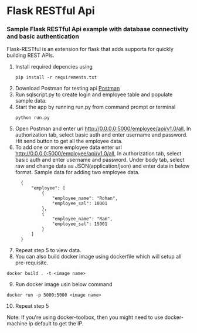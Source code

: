 # Flask RESTful Api

### Sample Flask RESTful Api example with database connectivity and basic authentication

Flask-RESTful is an extension for flask that adds supports for quickly building REST APIs.

1. Install required depencies using 
    ```
    pip install -r requirements.txt
    ```
2. Download Postman for testing api [Postman](https://www.getpostman.com/downloads/)
3. Run sqlscript.py to create login and employee table and populate sample data.
4. Start the app by running run.py from command prompt or terminal
    ```
    python run.py
    ```
5. Open Postman and enter url http://0.0.0.0:5000/employee/api/v1.0/all, In authorization tab, select basic auth and enter username and password. Hit send button to get all the employee data.
6. To add one or more employee data enter url http://0.0.0.0:5000/employee/api/v1.0/all, In authorization tab, select basic auth and enter username and password. Under body tab, select raw and change data as JSON(application/json) and enter data in below format.
Sample data for adding two employee data.  
    ```
      {
          "employee": [
              {
                  "employee_name": "Rohan",            
                  "employee_sal": 10001
              },
              {
                  "employee_name": "Ram",            
                  "employee_sal": 15001
              }
          ]
      }
    ```  
7. Repeat step 5 to view data.
8. You can also build docker image using dockerfile which will setup all pre-requisite.
```
docker build . -t <image name>
```
9. Run docker image usin below command
```
docker run -p 5000:5000 <image name>
```
10. Repeat step 5  

Note: If you're using docker-toolbox, then you might need to use docker-machine ip default to get the IP.
